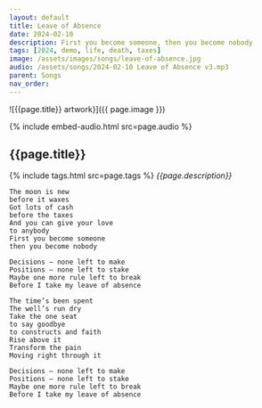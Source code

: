 ```yaml
---
layout: default
title: Leave of Absence
date: 2024-02-10
description: First you become someone, then you become nobody
tags: [2024, demo, life, death, taxes]
image: /assets/images/songs/leave-of-absence.jpg
audio: /assets/songs/2024-02-10 Leave of Absence v3.mp3
parent: Songs
nav_order: 
---
```

![{{page.title}} artwork}]({{ page.image }})

{% include embed-audio.html src=page.audio %}

## {{page.title}}
{% include tags.html src=page.tags %}
*{{page.description}}*

```
The moon is new 
before it waxes
Got lots of cash 
before the taxes
And you can give your love
to anybody
First you become someone
then you become nobody

Decisions — none left to make
Positions — none left to stake
Maybe one more rule left to break
Before I take my leave of absence

The time’s been spent
The well’s run dry
Take the one seat
to say goodbye
to constructs and faith
Rise above it
Transform the pain
Moving right through it 

Decisions — none left to make
Positions — none left to stake
Maybe one more rule left to break
Before I take my leave of absence

```
